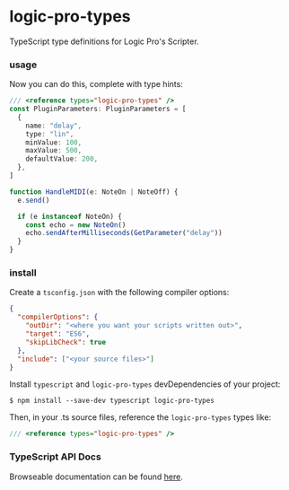 # logic-pro-types

TypeScript type definitions for Logic Pro's Scripter.

### usage

Now you can do this, complete with type hints:

```ts
/// <reference types="logic-pro-types" />
const PluginParameters: PluginParameters = [
  {
    name: "delay",
    type: "lin",
    minValue: 100,
    maxValue: 500,
    defaultValue: 200,
  },
]

function HandleMIDI(e: NoteOn | NoteOff) {
  e.send()

  if (e instanceof NoteOn) {
    const echo = new NoteOn()
    echo.sendAfterMilliseconds(GetParameter("delay"))
  }
}
```

### install

Create a `tsconfig.json` with the following compiler options:

```json
{
  "compilerOptions": {
    "outDir": "<where you want your scripts written out>",
    "target": "ES6",
    "skipLibCheck": true
  },
  "include": ["<your source files>"]
}
```

Install `typescript` and `logic-pro-types` devDependencies of your project:

```
$ npm install --save-dev typescript logic-pro-types
```

Then, in your .ts source files, reference the `logic-pro-types` types like:

```ts
/// <reference types="logic-pro-types" />
```

### TypeScript API Docs

Browseable documentation can be found [here][docs].

[docs]: https://jeremyruppel.github.io/logic-pro-types/
